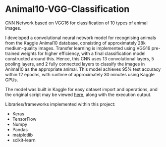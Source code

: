 # Animal10-VGG-Classification
CNN Network based on VGG16 for classification of 10 types of animal images.

I developed a convolutional neural network model for recognising animals from the Kaggle Animal10 database, consisting of approximately 28k medium-quality images. Transfer learning is implemented using VGG16 pre-trained weights for higher efficiency, with a final classification model constructed around this. Hence, this CNN uses 13 convolutional layers, 5 pooling layers, and 2 fully connected layers to classify the images in Animal10 as the appropriate animal. This model achieves 95% test accuracy within 12 epochs, with runtime of approximately 30 minutes using Kaggle GPUs. 

The model was built in Kaggle for easy dataset import and operations, and the original script may be viewed [here](https://www.kaggle.com/marcusdeans/animal10-classification "Kaggle Project"), along with the execution output.

Libraries/frameworks implemented within this project:

* Keras
* TensorFlow
* Numpy
* Pandas
* matplotlib
* scikit-learn

